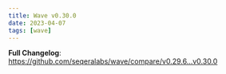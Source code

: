 ```yaml
---
title: Wave v0.30.0
date: 2023-04-07
tags: [wave]
---
```


**Full Changelog**: https://github.com/seqeralabs/wave/compare/v0.29.6...v0.30.0
